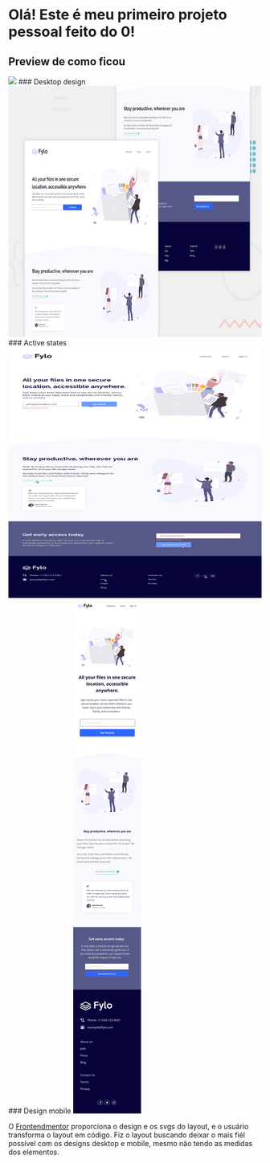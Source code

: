 # Olá! Este é meu primeiro projeto pessoal feito do 0!

## Preview de como ficou
<img src="/fylo.gif">
### Desktop design
<img width="800" height="500" src="design/desktop-preview.jpg">
### Active states
<img width="800" height="500" src="design/active-states.jpg">
### Design mobile
<img src="design/mobile-design.jpg">

O <a href="www.frontendmentor.io">Frontendmentor</a> proporciona o design e os svgs do layout, e o usuário transforma o layout em código.
Fiz o layout buscando deixar o mais fiél possível com os designs desktop e mobile, mesmo não tendo as medidas dos elementos.
